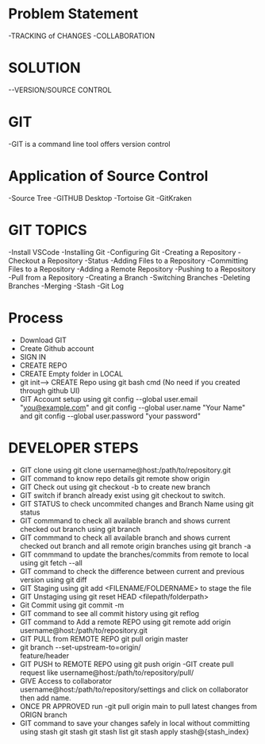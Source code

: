 # Problem Statement
-TRACKING of CHANGES
-COLLABORATION
# SOLUTION
--VERSION/SOURCE CONTROL
# GIT
-GIT is a command line tool offers version control
# Application of Source Control
-Source Tree
-GITHUB Desktop
-Tortoise Git
-GitKraken
# GIT TOPICS
-Install VSCode
-Installing Git
-Configuring Git
-Creating a Repository
-Checkout a Repository
-Status
-Adding Files to a Repository
-Committing Files to a Repository
-Adding a Remote Repository
-Pushing to a Repository
-Pull from a Repository
-Creating a Branch
-Switching Branches
-Deleting Branches
-Merging
-Stash
-Git Log
# Process
- Download GIT
- Create Github account
- SIGN IN
- CREATE REPO
- CREATE Empty folder in     LOCAL
- git init--> CREATE Repo using git bash cmd (No need if you created through github UI)
- GIT Account setup using git config --global user.email "you@example.com" and git config --global user.name "Your Name" and git config --global user.password "your password"
# DEVELOPER STEPS
- GIT clone using git clone username@host:/path/to/repository.git
- GIT command to know repo details git remote show origin
- GIT Check out using git checkout -b <BRANCHNAME> to create new branch
- GIT switch if branch already exist using git checkout <BRANCHNAME> to switch.
- GIT STATUS to check uncommited changes and Branch Name using  git status
- GIT commmand to check all available branch and shows current checked out branch using git branch
- GIT commmand to check all available branch and shows current checked out branch and all remote origin branches using git branch -a
- GIT commmand to update the branches/commits from remote to local using git fetch --all
- GIT command to check the difference between current and previous version using git diff
- GIT Staging using git add <FILENAME/FOLDERNAME> to stage the file
- GIT Unstaging using git reset HEAD <filepath/folderpath>
- Git Commit using  git commit -m <MESSAGE>
- GIT command to see all commit history using git reflog
- GIT command to Add a remote REPO using  git remote add origin username@host:/path/to/repository.git
- GIT PULL from REMOTE REPO git pull origin master
- git branch --set-upstream-to=origin/<MAIN BRANCH NAME> feature/header
- GIT PUSH to REMOTE REPO using git push origin <LOCAL BRANCH NAME>
-GIT create pull request like username@host:/path/to/repository/pull/<PULL REQUEST NUMBER>
- GIVE Access to collaborator username@host:/path/to/repository/settings and click on collaborator then add name.
- ONCE PR APPROVED run -git pull origin main to pull latest changes from ORIGN branch
- GIT command to save your changes safely in local without committing using stash git stash git stash list git stash apply stash@{stash_index}
